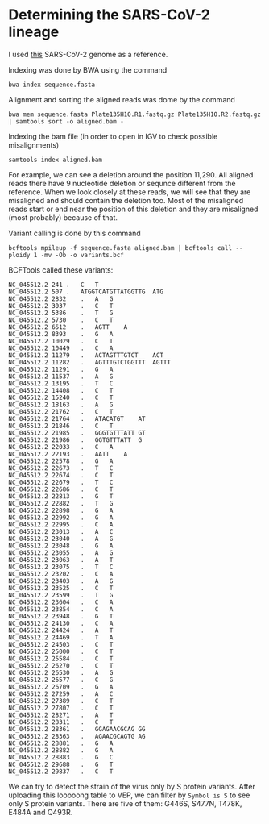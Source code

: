 # Determining the SARS-CoV-2 lineage

I used [this](https://www.ncbi.nlm.nih.gov/nuccore/NC_045512) SARS-CoV-2 genome as a reference.

Indexing was done by BWA using the command

`bwa index sequence.fasta`

Alignment and sorting the aligned reads was dome by the command

`bwa mem sequence.fasta Plate135H10.R1.fastq.gz Plate135H10.R2.fastq.gz | samtools sort -o aligned.bam -`

Indexing the bam file (in order to open in IGV to check possible misalignments)

`samtools index aligned.bam`

For example, we can see a deletion around the position 11,290. All aligned reads there have 9 nucleotide deletion or sequnce different from the reference. When we look closely at these reads, we will see that they are misaligned and should contain the deletion too. Most of the misaligned reads start or end near the position of this deletion and they are misaligned (most probably) because of that.

Variant calling is done by this command

`bcftools mpileup -f sequence.fasta aligned.bam | bcftools call --ploidy 1 -mv -Ob -o variants.bcf`

BCFTools called these variants:

```
NC_045512.2	241	.	C	T
NC_045512.2	507	.	ATGGTCATGTTATGGTTG	ATG
NC_045512.2	2832	.	A	G
NC_045512.2	3037	.	C	T
NC_045512.2	5386	.	T	G
NC_045512.2	5730	.	C	T
NC_045512.2	6512	.	AGTT	A
NC_045512.2	8393	.	G	A
NC_045512.2	10029	.	C	T
NC_045512.2	10449	.	C	A
NC_045512.2	11279	.	ACTAGTTTGTCT	ACT
NC_045512.2	11282	.	AGTTTGTCTGGTTT	AGTTT
NC_045512.2	11291	.	G	A
NC_045512.2	11537	.	A	G
NC_045512.2	13195	.	T	C
NC_045512.2	14408	.	C	T
NC_045512.2	15240	.	C	T
NC_045512.2	18163	.	A	G
NC_045512.2	21762	.	C	T
NC_045512.2	21764	.	ATACATGT	AT
NC_045512.2	21846	.	C	T
NC_045512.2	21985	.	GGGTGTTTATT	GT
NC_045512.2	21986	.	GGTGTTTATT	G
NC_045512.2	22033	.	C	A
NC_045512.2	22193	.	AATT	A
NC_045512.2	22578	.	G	A
NC_045512.2	22673	.	T	C
NC_045512.2	22674	.	C	T
NC_045512.2	22679	.	T	C
NC_045512.2	22686	.	C	T
NC_045512.2	22813	.	G	T
NC_045512.2	22882	.	T	G
NC_045512.2	22898	.	G	A
NC_045512.2	22992	.	G	A
NC_045512.2	22995	.	C	A
NC_045512.2	23013	.	A	C
NC_045512.2	23040	.	A	G
NC_045512.2	23048	.	G	A
NC_045512.2	23055	.	A	G
NC_045512.2	23063	.	A	T
NC_045512.2	23075	.	T	C
NC_045512.2	23202	.	C	A
NC_045512.2	23403	.	A	G
NC_045512.2	23525	.	C	T
NC_045512.2	23599	.	T	G
NC_045512.2	23604	.	C	A
NC_045512.2	23854	.	C	A
NC_045512.2	23948	.	G	T
NC_045512.2	24130	.	C	A
NC_045512.2	24424	.	A	T
NC_045512.2	24469	.	T	A
NC_045512.2	24503	.	C	T
NC_045512.2	25000	.	C	T
NC_045512.2	25584	.	C	T
NC_045512.2	26270	.	C	T
NC_045512.2	26530	.	A	G
NC_045512.2	26577	.	C	G
NC_045512.2	26709	.	G	A
NC_045512.2	27259	.	A	C
NC_045512.2	27389	.	C	T
NC_045512.2	27807	.	C	T
NC_045512.2	28271	.	A	T
NC_045512.2	28311	.	C	T
NC_045512.2	28361	.	GGAGAACGCAG	GG
NC_045512.2	28363	.	AGAACGCAGTG	AG
NC_045512.2	28881	.	G	A
NC_045512.2	28882	.	G	A
NC_045512.2	28883	.	G	C
NC_045512.2	29688	.	G	T
NC_045512.2	29837	.	C	T

```

We can try to detect the strain of the virus only by S protein variants. After uploading this looooong table to VEP, we can filter by `Symbol is S` to see only S protein variants. There are five of them: G446S, S477N, T478K, E484A and Q493R. 
